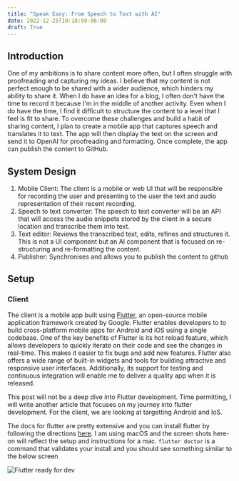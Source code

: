 ```yaml
---
title: "Speak Easy: From Speech to Text with AI"
date: 2022-12-25T10:18:59-06:00
draft: True
---
```


## Introduction

One of my ambitions is to share content more often, but I often struggle with proofreading and capturing my ideas. I believe that my content is not perfect enough to be shared with a wider audience, which hinders my ability to share it. When I do have an idea for a blog, I often don't have the time to record it because I'm in the middle of another activity. Even when I do have the time, I find it difficult to structure the content to a level that I feel is fit to share. To overcome these challenges and build a habit of sharing content, I plan to create a mobile app that captures speech and translates it to text. The app will then display the text on the screen and send it to OpenAI for proofreading and formatting. Once complete, the app can publish the content to GitHub.

## System Design

1. Mobile Client: The client is a mobile or web UI that will be responsible for recording the user and presenting to the user the text and audio representation of their recent recording.
1. Speech to text converter: The speech to text converter will be an API that will access the audio snippets stored by the client in a secure location and transcribe them into text.
1. Text editor: Reviews the transcribed text, edits, refines and structures it. This is not a UI component but an AI component that is focused on re-structuring and re-formatting the content.
1. Publisher: Synchronises and allows you to publish the content to github

## Setup

### Client

The client is a mobile app built using [Flutter](https://flutter.dev/), an open-source mobile application framework created by Google. Flutter enables developers to to build cross-platform mobile apps for Android and iOS using a single codebase. One of the key benefits of Flutter is its hot reload feature, which allows developers to quickly iterate on their code and see the changes in real-time. This makes it easier to fix bugs and add new features. Flutter also offers a wide range of built-in widgets and tools for building attractive and responsive user interfaces. Additionally, its support for testing and continuous integration will enable me to deliver a quality app when it is released.

This post will not be a deep dive into Flutter development. Time permitting, I will write another article that focuses on my journey into flutter development. For the client, we are looking at targetting Android and IoS.

The docs for flutter are pretty extensive and you can install flutter by following the directions [here](https://docs.flutter.dev/get-started/install). I am using macOS and the screen shots here-on will reflect the setup and instructions for a mac. `flutter doctor` is a command that validates your install and you should see something similar to the below screen

![Flutter ready for dev](https://i.imgur.com/TKHbHzg.png)